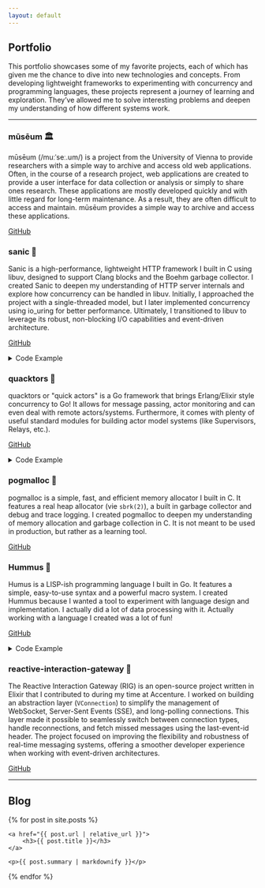 ```yaml
---
layout: default
---
```


## Portfolio

This portfolio showcases some of my favorite projects, each of which has given me the chance to dive into new technologies and concepts. From developing lightweight frameworks to experimenting with concurrency and programming languages, these projects represent a journey of learning and exploration. They’ve allowed me to solve interesting problems and deepen my understanding of how different systems work.

---

### mūsēum 🏛

mūsēum (/muːˈseː.um/) is a project from the University of Vienna to provide researchers with a simple way to archive and access old web applications. Often, in the course of a research project, web applications are created to provide a user interface for data collection or analysis or simply to share ones research. These applications are mostly developed quickly and with little regard for long-term maintenance. As a result, they are often difficult to access and maintain. mūsēum provides a simple way to archive and access these applications.

[GitHub](https://github.com/Azer0s/museum)

### sanic 🚀

Sanic is a high-performance, lightweight HTTP framework I built in C using libuv, designed to support Clang blocks and the Boehm garbage collector. I created Sanic to deepen my understanding of HTTP server internals and explore how concurrency can be handled in libuv. Initially, I approached the project with a single-threaded model, but I later implemented concurrency using io_uring for better performance. Ultimately, I transitioned to libuv to leverage its robust, non-blocking I/O capabilities and event-driven architecture.

[GitHub](https://github.com/Azer0s/sanic)

<details>
<summary>Code Example</summary>
{% highlight c %}
#include <gc>
#include <sanic.h>

int main() {
  sanic_init();
  sanic_log_level(SANIC_LOG_LEVEL_DEBUG);

  sanic_http_on_get("/", ^void(struct sanic_http_request *req) {
    res->response_body = "<h1>Hello, World!</h1>";
  });

  return sanic_http_serve(8080);
}

{% endhighlight %}
</details>

### quacktors 🦆

quacktors or "quick actors" is a Go framework that brings Erlang/Elixir style concurrency to Go! It allows for message passing, actor monitoring and can even deal with remote actors/systems. Furthermore, it comes with plenty of useful standard modules for building actor model systems (like Supervisors, Relays, etc.).

[GitHub](https://github.com/Azer0s/quacktors)

<details>
<summary>Code Example</summary>
{% highlight go %}
package main

import (
    "fmt"
    "github.com/Azer0s/quacktors"
)

func main() {
    foo := quacktors.NewSystem("foo")

    pid := quacktors.Spawn(func(ctx *quacktors.Context, message quacktors.Message) {
        switch m := message.(type) {
            case quacktors.GenericMessage:
                fmt.Println(m.Value)
            }
    })

    foo.HandleRemote("printer", pid)

    quacktors.Run()
}
{% endhighlight %}
</details>

### pogmalloc 🐸

pogmalloc is a simple, fast, and efficient memory allocator I built in C. It features a real heap allocator (vie `sbrk(2)`), a built in garbage collector and debug and trace logging. I created pogmalloc to deepen my understanding of memory allocation and garbage collection in C. It is not meant to be used in production, but rather as a learning tool.

[GitHub](https://github.com/Azer0s/pogmalloc)

### Hummus 🌯

Humus is a LISP-ish programming language I built in Go. It features a simple, easy-to-use syntax and a powerful macro system. I created Hummus because I wanted a tool to experiment with language design and implementation. I actually did a lot of data processing with it. Actually working with a language I created was a lot of fun!

[GitHub](https://github.com/Azer0s/Hummus)

<details>
<summary>Code Example</summary>

{% highlight clojure %}
(use :<base>)
(use :<str>)

(def pilots (list
  ({}
    (:id 2)
    (:name "Wedge Antilles")
    (:faction "Rebels")
  )
  ({}
    (:id 8)
    (:name "Ciena Ree")
    (:faction "Empire")
  )
  ({}
    (:id 40)
    (:name "Iden Versio")
    (:faction "Empire")
  )
  ({}
    (:id 66)
    (:name "Thane Kyrell")
    (:faction "Rebels")
  )
))

(each
  (map pilots (fn x
    (str/concat (` (:name x)) " => " (` (:faction x)))
  ))
(fn x
  (out x)
))

(each
  (filter pilots (fn x
    (= (:faction x) "Empire")
  ))
(fn x
  (out (:name x))
))

(out (reduce pilots (fn x acc
  (if (= (:faction x) "Empire")
    (+ acc 1)
    acc
  )
) 0))
{% endhighlight %}

</details>

### reactive-interaction-gateway 🔮

The Reactive Interaction Gateway (RIG) is an open-source project written in Elixir that I contributed to during my time at Accenture. I worked on building an abstraction layer (`VConnection`) to simplify the management of WebSocket, Server-Sent Events (SSE), and long-polling connections. This layer made it possible to seamlessly switch between connection types, handle reconnections, and fetch missed messages using the last-event-id header. The project focused on improving the flexibility and robustness of real-time messaging systems, offering a smoother developer experience when working with event-driven architectures.

[GitHub](https://github.com/Accenture/reactive-interaction-gateway)

---

## Blog

{% for post in site.posts %}

<div class="post">

    <a href="{{ post.url | relative_url }}">
        <h3>{{ post.title }}</h3>
    </a>

    <p>{{ post.summary | markdownify }}</p>
</div>
{% endfor %}